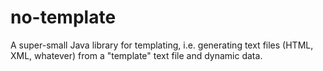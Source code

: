 # no-template
A super-small Java library for templating, i.e. generating text files (HTML, XML, whatever) from a "template" text file and dynamic data.
